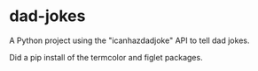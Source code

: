 # dad-jokes
A Python project using the "icanhazdadjoke" API to tell dad jokes.

Did a pip install of the termcolor and figlet packages.
